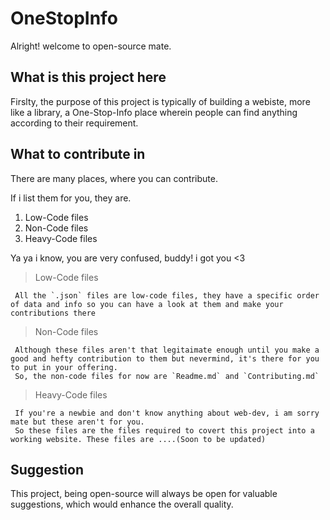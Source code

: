 # OneStopInfo

 Alright! welcome to open-source mate.

## What is this project here

 Firslty, the purpose of this project is typically of building a webiste, more like a library, a One-Stop-Info place wherein people can find anything according to their requirement.

## What to contribute in 

There are many places, where you can contribute.

If i list them for you, they are.

1. Low-Code files
2. Non-Code files
3. Heavy-Code files

Ya ya i know, you are very confused, buddy! i got you <3

> Low-Code files

     All the `.json` files are low-code files, they have a specific order of data and info so you can have a look at them and make your contributions there

> Non-Code files

     Although these files aren't that legitaimate enough until you make a good and hefty contribution to them but nevermind, it's there for you to put in your offering. 
     So, the non-code files for now are `Readme.md` and `Contributing.md`

> Heavy-Code files

     If you're a newbie and don't know anything about web-dev, i am sorry mate but these aren't for you.
     So these files are the files required to covert this project into a working website. These files are ....(Soon to be updated)

## Suggestion
 
   This project, being open-source will always be open for valuable suggestions, which would enhance the overall  quality.




